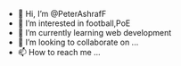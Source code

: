 - 👋 Hi, I’m @PeterAshrafF
- 👀 I’m interested in football,PoE
- 🌱 I’m currently learning web development
- 💞️ I’m looking to collaborate on ...
- 📫 How to reach me ...

<!---
PeterAshrafF/PeterAshrafF is a ✨ special ✨ repository because its `README.md` (this file) appears on your GitHub profile.
You can click the Preview link to take a look at your changes.
--->
